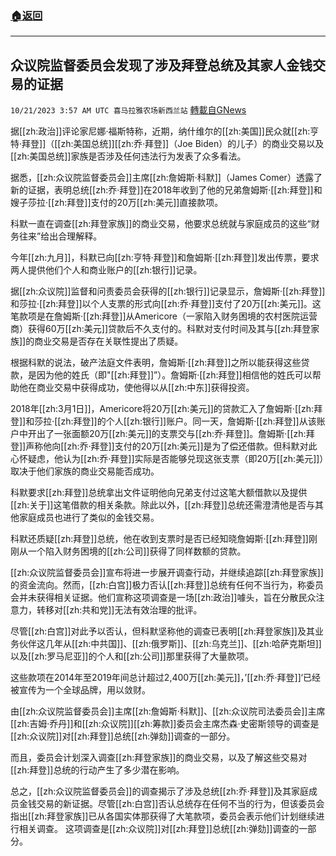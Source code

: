 ###  [:house:返回](README.md)
---


## 众议院监督委员会发现了涉及拜登总统及其家人金钱交易的证据
`10/21/2023 3:57 AM UTC 喜马拉雅农场新西兰站` [轉載自GNews](https://gnews.org/articles/1861892)

据[[zh:政治]]评论家尼娜·福斯特称，近期，纳什维尔的[[zh:美国]]民众就[[zh:亨特·拜登]]（[[zh:美国总统]][[zh:乔·拜登]]（Joe Biden）的儿子）的商业交易以及[[zh:美国总统]]家族是否涉及任何违法行为发表了众多看法。

据悉，[[zh:众议院监督委员会]]主席[[zh:詹姆斯·科默]]（James Comer）透露了新的证据，表明总统[[zh:乔·拜登]]在2018年收到了他的兄弟詹姆斯·[[zh:拜登]]和嫂子莎拉·[[zh:拜登]]支付的20万[[zh:美元]]直接款项。

科默一直在调查[[zh:拜登家族]]的商业交易，他要求总统就与家庭成员的这些“财务往来”给出合理解释。

今年[[zh:九月]]，科默已向[[zh:亨特·拜登]]和詹姆斯·[[zh:拜登]]发出传票，要求两人提供他们个人和商业账户的[[zh:银行]]记录。

据[[zh:众议院]]监督和问责委员会获得的[[zh:银行]]记录显示，詹姆斯·[[zh:拜登]]和莎拉·[[zh:拜登]]以个人支票的形式向[[zh:乔·拜登]]支付了20万[[zh:美元]]。这笔款项是在詹姆斯·[[zh:拜登]]从Americore（一家陷入财务困境的农村医院运营商）获得60万[[zh:美元]]贷款后不久支付的。科默对支付时间及其与[[zh:拜登家族]]的商业交易是否存在关联性提出了质疑。

根据科默的说法，破产法庭文件表明，詹姆斯·[[zh:拜登]]之所以能获得这些贷款，是因为他的姓氏（即"[[zh:拜登]]”）。詹姆斯·[[zh:拜登]]相信他的姓氏可以帮助他在商业交易中获得成功，使他得以从[[zh:中东]]获得投资。

2018年[[zh:3月1日]]，Americore将20万[[zh:美元]]的贷款汇入了詹姆斯·[[zh:拜登]]和莎拉·[[zh:拜登]]的个人[[zh:银行]]账户。同一天，詹姆斯·[[zh:拜登]]从该账户中开出了一张面额20万[[zh:美元]]的支票交与[[zh:乔·拜登]]。詹姆斯·[[zh:拜登]]声称他向[[zh:乔·拜登]]支付的20万[[zh:美元]]是为了偿还借款。但科默对此心怀疑虑，他认为[[zh:乔·拜登]]实际是否能够兑现这张支票（即20万[[zh:美元]]）取决于他们家族的商业交易能否成功。

科默要求[[zh:拜登]]总统拿出文件证明他向兄弟支付过这笔大额借款以及提供[[zh:关于]]这笔借款的相关条款。除此以外，[[zh:拜登]]总统还需澄清他是否与其他家庭成员也进行了类似的金钱交易。

科默还质疑[[zh:拜登]]总统，他在收到支票时是否已经知晓詹姆斯·[[zh:拜登]]刚刚从一个陷入财务困境的[[zh:公司]]获得了同样数额的贷款。

 [[zh:众议院监督委员会]]宣布将进一步展开调查行动，并继续追踪[[zh:拜登家族]]的资金流向。然而，[[zh:白宫]]极力否认[[zh:拜登]]总统有任何不当行为，称委员会并未获得相关证据。他们宣称这项调查是一场[[zh:政治]]噱头，旨在分散民众注意力，转移对[[zh:共和党]]无法有效治理的批评。

 尽管[[zh:白宫]]对此予以否认，但科默坚称他的调查已表明[[zh:拜登家族]]及其业务伙伴这几年从[[zh:中共国]]、[[zh:俄罗斯]]、[[zh:乌克兰]]、[[zh:哈萨克斯坦]]以及[[zh:罗马尼亚]]的个人和[[zh:公司]]那里获得了大量款项。

 这些款项在2014年至2019年间总计超过2,400万[[zh:美元]]，’[[zh:乔·拜登]]‘已经被宣传为一个全球品牌，用以敛财。

 由[[zh:众议院监督委员会]]主席[[zh:詹姆斯·科默]]、[[zh:众议院司法委员会]]主席[[zh:吉姆·乔丹]]和[[zh:众议院]][[zh:筹款]]委员会主席杰森·史密斯领导的调查是[[zh:众议院]]对[[zh:拜登]]总统[[zh:弹劾]]调查的一部分。

 而且，委员会计划深入调查[[zh:拜登家族]]的商业交易，以及了解这些交易对[[zh:拜登]]总统的行动产生了多少潜在影响。 

总之，[[zh:众议院监督委员会]]的调查揭示了涉及总统[[zh:乔·拜登]]及其家庭成员金钱交易的新证据。尽管[[zh:白宫]]否认总统存在任何不当的行为，但该委员会指出[[zh:拜登家族]]已从各国实体那获得了大笔款项，委员会表示他们计划继续进行相关调查。 这项调查是[[zh:众议院]]对[[zh:拜登]]总统[[zh:弹劾]]调查的一部分。
